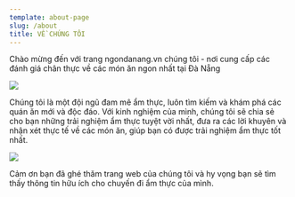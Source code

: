 ```yaml
---
template: about-page
slug: /about
title: VỀ CHÚNG TÔI
---
```

Chào mừng đến với trang ngondanang.vn chúng tôi - nơi cung cấp các đánh giá chân thực về các món ăn ngon nhất tại Đà Nẵng

![](/assets/dsc09833.jpg)

Chúng tôi là một đội ngũ đam mê ẩm thực, luôn tìm kiếm và khám phá các quán ăn mới và độc đáo. Với kinh nghiệm của mình, chúng tôi sẽ chia sẻ cho bạn những trải nghiệm ẩm thực tuyệt vời nhất, đưa ra các lời khuyên và nhận xét thực tế về các món ăn, giúp bạn có được trải nghiệm ẩm thực tốt nhất.

![](/assets/dsc09778.jpg)

Cảm ơn bạn đã ghé thăm trang web của chúng tôi và hy vọng bạn sẽ tìm thấy thông tin hữu ích cho chuyến đi ẩm thực của mình.